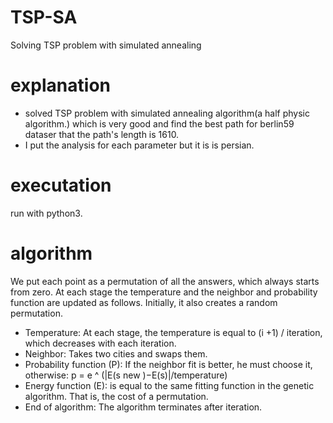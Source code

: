 # TSP-SA
Solving TSP problem with simulated annealing
# explanation
- solved TSP problem with simulated annealing algorithm(a half physic algorithm.) which is very good and find the best path for berlin59 dataser that the path's length is 1610.
- I put the analysis for each parameter but it is is persian.
# executation
run with python3.
# algorithm
We put each point as a permutation of all the answers, which always starts from zero. At each stage the temperature and the neighbor and probability function are updated as follows. Initially, it also creates a random permutation.
- Temperature: At each stage, the temperature is equal to (i +1) / iteration, which decreases with each iteration.
- Neighbor: Takes two cities and swaps them.
- Probability function (P): If the neighbor fit is better, he must choose it, otherwise:
‫‪p‬‬ ‫=‬ ‫‪e‬‬ ^ (‫‪|E(s‬‬ ‫‪new‬‬ ‫‪)−E(s)|/temperature)‬‬
- Energy function (E): is equal to the same fitting function in the genetic algorithm. That is, the cost of a permutation.
- End of algorithm: The algorithm terminates after iteration.
